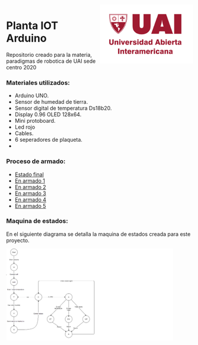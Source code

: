 <img src="https://github.com/damiancipolat/Planta_IOT_Arduino/blob/main/doc/uai.png?raw=true" width="250px" align="right" />

# Planta IOT Arduino 
Repositorio creado para la materia, paradigmas de robotica de UAI sede centro 2020

### Materiales utilizados:
- Arduino UNO.
- Sensor de humedad de tierra.
- Sensor digital de temperatura Ds18b20.
- Display 0.96 OLED 128x64.
- Mini protoboard.
- Led rojo
- Cables.
- 6 seperadores de plaqueta.
- 

### Proceso de armado:
- [Estado final](https://github.com/damiancipolat/Planta_IOT_Arduino/blob/main/doc/final.jpeg?raw=true)
- [En armado 1](https://github.com/damiancipolat/Planta_IOT_Arduino/blob/main/doc/armado_1.jpeg?raw=true)
- [En armado 2](https://github.com/damiancipolat/Planta_IOT_Arduino/blob/main/doc/armado_2.jpeg?raw=true)
- [En armado 3](https://github.com/damiancipolat/Planta_IOT_Arduino/blob/main/doc/armado_3.jpeg?raw=true)
- [En armado 4](https://github.com/damiancipolat/Planta_IOT_Arduino/blob/main/doc/armado_4.jpeg?raw=true)
- [En armado 5](https://github.com/damiancipolat/Planta_IOT_Arduino/blob/main/doc/armado_5.jpeg?raw=true)

### Maquina de estados:
En el siguiente diagrama se detalla la maquina de estados creada para este proyecto.

<img src="https://github.com/damiancipolat/Planta_IOT_Arduino/blob/main/doc/diagram.png?raw=true" width="450px" align="left" />
